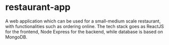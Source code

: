 # restaurant-app
A web application which can be used for a small-medium scale restaurant, with functionalities such as ordering online. The tech stack goes as ReactJS for the frontend, Node Express for the backend, while database is based on MongoDB.
